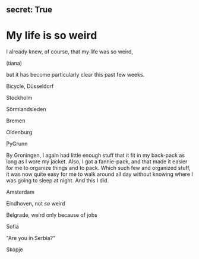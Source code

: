 secret: True
---


# My life is so weird
I already knew, of course, that my life was so weird,

(tiana)

but it has become particularly clear this past few weeks.

Bicycle, Düsseldorf

Stockholm

Sörmlandsleden

Bremen

Oldenburg

PyGrunn


By Groningen, I again had little enough stuff that it fit in my back-pack
as long as I wore my jacket. Also, I got a fannie-pack, and that made it
easier for me to organize things and to pack. Which such few and organized
stuff, it was now quite easy for me to walk around all day without knowing
where I was going to sleep at night. And this I did.

Amsterdam

Eindhoven, not *so* weird

Belgrade, weird only because of jobs

Sofia

"Are you in Serbia?"

Skopje
